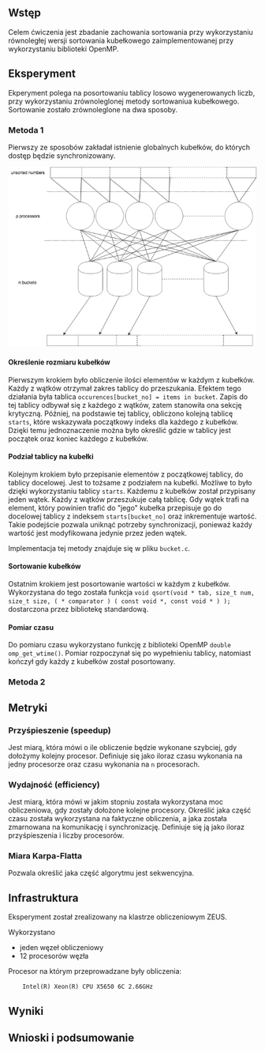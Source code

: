 Wstęp
---
Celem ćwiczenia jest zbadanie zachowania sortowania przy wykorzystaniu
równoległej wersji sortowania kubełkowego zaimplementowanej przy wykorzystaniu
biblioteki OpenMP.

Eksperyment
---

Ekperyment polega na posortowaniu tablicy losowo wygenerowanych liczb, przy
wykorzystaniu zrównoleglonej metody sortowaniua kubełkowego. Sortowanie
zostało zrównoleglone na dwa sposoby.

### Metoda 1

Pierwszy ze sposobów zakładał istnienie globalnych kubełków, do których
dostęp będzie synchronizowany.

![Diagram metody pierwszej](imgs/tpr_lab3_method1.png)


#### Określenie rozmiaru kubełków

Pierwszym krokiem było obliczenie ilości elementów w każdym z kubełków.
Każdy z wątków otrzymał zakres tablicy do przeszukania. Efektem tego działania
była tablica `occurences[bucket_no] = items in bucket`. Zapis do tej
tablicy odbywał się z każdego z wątków, zatem stanowiła ona sekcję
krytyczną. Później, na podstawie tej tablicy, obliczono kolejną tablicę
`starts`, które wskazywała początkowy indeks dla każdego z kubełków.
Dzięki temu jednoznaczenie można było określić gdzie w tablicy jest początek
oraz koniec każdego z kubełków.


#### Podział tablicy na kubełki

Kolejnym krokiem było przepisanie elementów z początkowej tablicy, do tablicy
docelowej. Jest to tożsame z podziałem na kubełki.
Możliwe to było dzięki wykorzystaniu tablicy `starts`.
Każdemu z kubełków został przypisany jeden wątek. Każdy z wątków przeszukuje
całą tablicę.
Gdy wątek trafi na element, który powinien trafić do "jego" kubełka przepisuje
go do docelowej tablicy z indeksem `starts[bucket_no]` oraz inkrementuje
wartość.
Takie podejście pozwala uniknąć potrzeby synchronizacji, ponieważ
każdy wartość jest modyfikowana jedynie przez jeden wątek.

Implementacja tej metody znajduje się w pliku `bucket.c`.

#### Sortowanie kubełków

Ostatnim krokiem jest posortowanie wartości w każdym z kubełków. Wykorzystana
do tego została funkcja `void qsort(void * tab, size_t num, size_t size, ( * comparator ) ( const void *, const void * ) );`
dostarczona przez bibliotekę standardową.


#### Pomiar czasu

Do pomiaru czasu wykorzystano funkcję z biblioteki OpenMP `double omp_get_wtime()`.
Pomiar rozpoczynał się po wypełnieniu tablicy, natomiast kończył gdy
każdy z kubełków został posortowany.

### Metoda 2

Metryki
---

### Przyśpieszenie (speedup)
Jest miarą, która mówi o ile obliczenie będzie wykonane szybciej, gdy dołożymy kolejny
procesor. Definiuje się jako iloraz czasu wykonania na jedny procesorze
oraz czasu wykonania na `n` procesorach.

### Wydajność (efficiency)
Jest miarą, która mówi w jakim stopniu została wykorzystana moc obliczeniowa,
gdy zostały dołożone kolejne procesory. Określić jaka część czasu została
wykorzystana na faktyczne obliczenia, a jaka została zmarnowana na
komunikację i synchronizację.
Definiuje się ją jako iloraz przyśpieszenia i liczby procesorów.

### Miara Karpa-Flatta
Pozwala określić jaka część algorytmu jest sekwencyjna.


Infrastruktura
---
Eksperyment został zrealizowany na klastrze obliczeniowym ZEUS.

Wykorzystano
 - jeden węzeł obliczeniowy
 - 12 procesorów węzła

Procesor na którym przeprowadzane były obliczenia:
```
    Intel(R) Xeon(R) CPU X5650 6C 2.66GHz
```

Wyniki
---

Wnioski i podsumowanie
---
